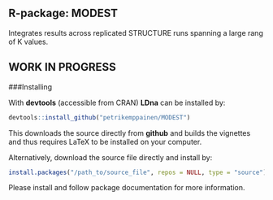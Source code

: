 R-package: MODEST
-------------

Integrates results across replicated STRUCTURE runs spanning a large rang of K values.

WORK IN PROGRESS
--------------

###Installing

With **devtools** (accessible from CRAN) **LDna** can be installed by:
```r
devtools::install_github("petrikemppainen/MODEST")
```
This downloads the source directly from **github** and builds the vignettes and thus requires LaTeX to be installed on your computer.

Alternatively, download the source file directly and install by:
```r
install.packages("/path_to/source_file", repos = NULL, type = "source")
```
Please install and follow package documentation  for more information.
